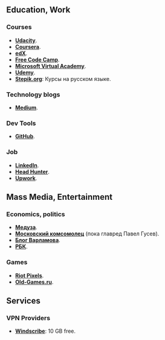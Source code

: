 ## Education, Work

### Courses
+ **[Udacity](https://classroom.udacity.com)**.
+ **[Coursera](https://www.coursera.org)**.
+ **[edX](https://courses.edx.org)**.
+ **[Free Code Camp](https://www.freecodecamp.com)**.
+ **[Microsoft Virtual Academy](https://mva.microsoft.com)**.
+ **[Udemy](https://www.udemy.com)**.
+ **[Stepik.org](https://stepic.org)**: Курсы на русском языке.

### Technology blogs
+ **[Medium](https://medium.com)**.

### Dev Tools
+ **[GitHub](https://github.com)**.

### Job
+ **[LinkedIn](https://www.linkedin.com)**.
+ **[Head Hunter](https://hh.ru)**.
+ **[Upwork](https://www.upwork.com)**.


## Mass Media, Entertainment

### Economics, politics
+ **[Медуза](https://meduza.io)**.
+ **[Московский комсомолец](http://www.mk.ru)** (пока главред Павел Гусев).
+ **[Блог Варламова](http://varlamov.ru)**.
+ **[РБК](https://www.rbc.ru)**.

### Games
+ **[Riot Pixels](https://meduza.io)**.
+ **[Old-Games.ru](http://www.old-games.ru)**.


## Services

### VPN Providers
+ **[Windscribe](https://windscribe.com)**: 10 GB free.
